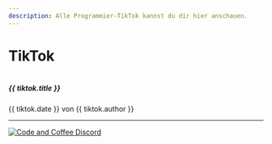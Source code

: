 ```yaml
---
description: Alle Programmier-TikTok kannst du dir hier anschauen.
---
```


<script setup>
import { reactive } from 'vue'

const state = reactive({ tiktoks: [] })

fetch('https://api.sheetson.com/v2/sheets/TikTok?' + new URLSearchParams({
    apiKey: 'b4CyrfsTCufxGj7my4eNonELlxNPepoZ6s1AqM0PVrljct8V-u9KCmoRLPVLDQ',
    spreadsheetId: '1PRaIqRnYl2kCCK1w7vFTAJv6GrNdK77bG9XhTn2UxNQ'
  }), { cache: 'no-cache' }
).then(response => response.json()).then(json => {
  for (const tiktok of json.results.reverse()) {
    fetch(`https://www.tiktok.com/oembed?url=https://www.tiktok.com/${tiktok.author}/video/${tiktok.video_id}`)
    .then(response => response.json())
    .then(json => {
      state.tiktoks.push({
        ...tiktok,
        title: json.title,
        image_url: json.thumbnail_url
      })
    })
  }
})
</script>

# TikTok
>
<div class="flex flex-col gap-4 sm:flex-row">
  <a v-for="tiktok in state.tiktoks" :href="`https://www.tiktok.com/${tiktok.author}/video/${tiktok.video_id}`" target="_blank" class="flex w-full bg-white border rounded-lg shadow-md sm:w-1/2 hover:bg-gray-100 dark:border-gray-700 dark:bg-gray-800 dark:hover:bg-gray-700">
      <div class="w-2/5">
        <img class="object-cover w-full h-full rounded-none rounded-l-lg" :src="tiktok.image_url" :alt="tiktok.title">
      </div>
      <div class="flex flex-col justify-between w-3/5 p-4 leading-normal">
        <h5 class="mb-2 text-2xl font-bold tracking-tight text-gray-900 dark:text-white">{{ tiktok.title }}</h5>
        <p class="mb-3 text-sm font-normal text-gray-700 dark:text-gray-400">{{ tiktok.date }} von {{ tiktok.author }}</p>
      </div>
  </a>
</div>

***
[![Code and Coffee Discord](https://discordapp.com/api/guilds/889432631672983562/widget.png?style=banner2)](http://discord.code-n.coffee)